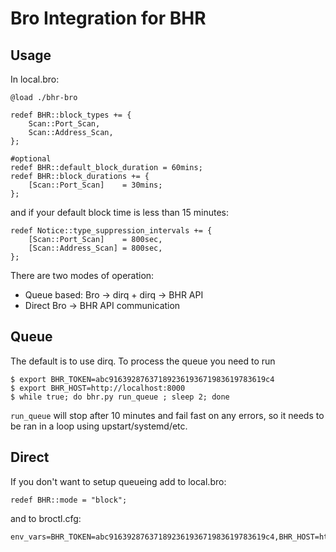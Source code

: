 Bro Integration for BHR
=======================

Usage
-----

In local.bro:

    @load ./bhr-bro

    redef BHR::block_types += {
        Scan::Port_Scan,
        Scan::Address_Scan,
    };

    #optional
    redef BHR::default_block_duration = 60mins;
    redef BHR::block_durations += {
        [Scan::Port_Scan]    = 30mins;
    };

and if your default block time is less than 15 minutes:

    redef Notice::type_suppression_intervals += {
        [Scan::Port_Scan]    = 800sec,
        [Scan::Address_Scan] = 800sec,
    };

There are two modes of operation:

* Queue based: Bro -> dirq + dirq -> BHR API
* Direct Bro -> BHR API communication

Queue
-----

The default is to use dirq.  To process the queue you need to run

    $ export BHR_TOKEN=abc91639287637189236193671983619783619c4
    $ export BHR_HOST=http://localhost:8000
    $ while true; do bhr.py run_queue ; sleep 2; done


`run_queue` will stop after 10 minutes and fail fast on any errors, so it needs
to be ran in a loop using upstart/systemd/etc.

Direct
------

If you don't want to setup queueing add to local.bro:

    redef BHR::mode = "block";

and to broctl.cfg:

    env_vars=BHR_TOKEN=abc91639287637189236193671983619783619c4,BHR_HOST=http://localhost:8000
